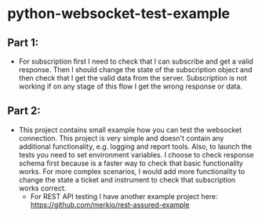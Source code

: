# python-websocket-test-example

## Part 1:
 - For subscription first I need to check that I can subscribe and get a valid response.
 Then I should change the state of the subscription object and then check that I get the valid data from the server.
Subscription is not working if on any stage of this flow I get the wrong response or data.
 
 ## Part 2:
- This project contains small example how you can test the websocket connection.
  This project is very simple and doesn't contain any additional functionality, e.g. logging and report tools.
  Also, to launch the tests you need to set environment variables. 
  I choose to check response schema first because is a faster way to check that basic functionality works.
  For more complex scenarios, I would add more functionality to change the state a ticket and instrument 
  to check that subscription works correct.
  - For REST API testing I have another example project here: https://github.com/merkio/rest-assured-example
